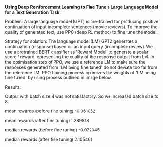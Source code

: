 **Using Deep Reinforcement Learning to Fine Tune a Large Language Model for a Text Generation Task**

Problem: 
A large language model (GPT) is pre-trained for producing positive continuation of input incomplete sentences (movie reviews). To improve the quality of generated text, use PPO (deep RL method) to fine tune the model.

Strategy for solution:
The language model (LM) GPT2 generates a continuation (response) based on an input query (incomplete review). We use a pretrained BERT classifier as 'Reward Model' to generate a scalar score / reward representing the quality of the response output from LM. In the optimisation step of PPO, we use a reference LM to make sure the responses generated from 'LM being fine tuned' do not deviate too far from the reference LM. PPO training process optimizes the weights of 'LM being fine tuned' by using process outlined in image below.

Results:

Output with batch size 4 was not satisfactory. So we increased batch size to 8. 

mean rewards (before fine tuning)   -0.061082

mean rewards (after fine tuning)     1.289818

median rewards (before fine tuning)   -0.072045

median rewards (after fine tuning)     2.105461
